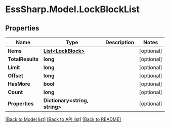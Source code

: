 # EssSharp.Model.LockBlockList

## Properties

Name | Type | Description | Notes
------------ | ------------- | ------------- | -------------
**Items** | [**List&lt;LockBlock&gt;**](LockBlock.md) |  | [optional] 
**TotalResults** | **long** |  | [optional] 
**Limit** | **long** |  | [optional] 
**Offset** | **long** |  | [optional] 
**HasMore** | **bool** |  | [optional] 
**Count** | **long** |  | [optional] 
**Properties** | **Dictionary&lt;string, string&gt;** |  | [optional] 

[[Back to Model list]](../README.md#documentation-for-models) [[Back to API list]](../README.md#documentation-for-api-endpoints) [[Back to README]](../README.md)

